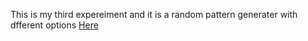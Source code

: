 This is my third expereiment and it is a random pattern generater with dfferent options 
[Here](/pattern/index.html)
